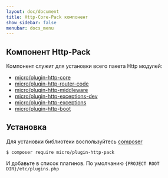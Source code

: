 ```yaml
---
layout: doc/document
title: Http-Core-Pack компонент
show_sidebar: false
menubar: docs_menu
---
```


## Компонент Http-Pack

Компонент служит для установки всего пакета Http модулей:

  * [micro/plugin-http-core](/docs/plugins/micro/plugin-http-core)
  * [micro/plugin-http-router-code](/docs/plugins/micro/plugin-http-router-code)
  * [micro/plugin-http-middleware](/docs/plugins/micro/plugin-http-middleware)
  * [micro/plugin-http-exceptions-dev](/docs/plugins/micro/plugin-http-exceptions-dev)
  * [micro/plugin-http-exceptions](/docs/plugins/micro/plugin-http-exceptions)
  * [micro/plugin-http-boot](/docs/plugins/micro/plugin-http-boot)

## Установка

Для установки библиотеки воспользуйтесь [composer](https://composer.org)

```shell
$ composer require micro/plugin-http-pack
```

И добавьте в список плагинов. По умолчанию `{PROJECT ROOT DIR}/etc/plugins.php`

